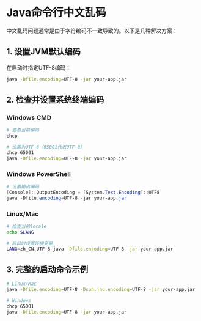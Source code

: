 # Java命令行中文乱码

中文乱码问题通常是由于字符编码不一致导致的。以下是几种解决方案：

## 1. 设置JVM默认编码

在启动时指定UTF-8编码：
```bash
java -Dfile.encoding=UTF-8 -jar your-app.jar
```

## 2. 检查并设置系统终端编码

### Windows CMD
```bash
# 查看当前编码
chcp

# 设置为UTF-8（65001代表UTF-8）
chcp 65001
java -Dfile.encoding=UTF-8 -jar your-app.jar
```

### Windows PowerShell
```powershell
# 设置输出编码
[Console]::OutputEncoding = [System.Text.Encoding]::UTF8
java -Dfile.encoding=UTF-8 -jar your-app.jar
```

### Linux/Mac
```bash
# 检查当前locale
echo $LANG

# 启动时设置环境变量
LANG=zh_CN.UTF-8 java -Dfile.encoding=UTF-8 -jar your-app.jar
```

## 3. 完整的启动命令示例

```bash
# Linux/Mac
java -Dfile.encoding=UTF-8 -Dsun.jnu.encoding=UTF-8 -jar your-app.jar

# Windows
chcp 65001
java -Dfile.encoding=UTF-8 -jar your-app.jar
```
